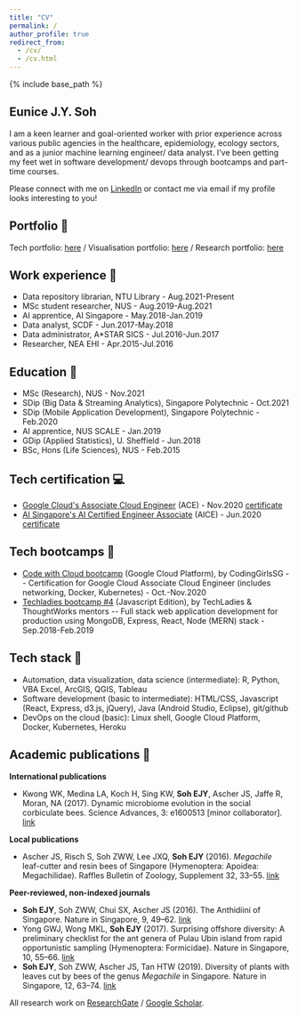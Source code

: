 ```yaml
---
title: "CV"
permalink: /
author_profile: true
redirect_from: 
  - /cv/
  - /cv.html
---
```


{% include base_path %}

## Eunice J.Y. Soh

I am a keen learner and goal-oriented worker with prior experience across various public agencies in the healthcare, epidemiology, ecology sectors, and as a junior machine learning engineer/ data analyst. I've been getting my feet wet in software development/ devops through bootcamps and part-time courses. 

Please connect with me on [LinkedIn](https://linkedin.com/in/eunicesoh) or contact me via email if my profile looks interesting to you!


## Portfolio 🐜

Tech portfolio: [here](portfolio/portfolio-1/) /  Visualisation portfolio: [here](portfolio/portfolio-2/) / Research portfolio: [here](portfolio/portfolio-3/)

## Work experience 🦟

- Data repository librarian, NTU Library - Aug.2021-Present
- MSc student researcher, NUS - Aug.2019-Aug.2021 
- AI apprentice, AI Singapore - May.2018-Jan.2019 
- Data analyst, SCDF - Jun.2017-May.2018
- Data administrator, A*STAR SICS - Jul.2016-Jun.2017
- Researcher, NEA EHI - Apr.2015-Jul.2016 

## Education 💯

- MSc (Research), NUS - Nov.2021
- SDip (Big Data & Streaming Analytics), Singapore Polytechnic - Oct.2021
- SDip (Mobile Application Development), Singapore Polytechnic - Feb.2020
- AI apprentice, NUS SCALE - Jan.2019 
- GDip (Applied Statistics), U. Sheffield - Jun.2018
- BSc, Hons (Life Sciences), NUS - Feb.2015 

## Tech certification 💻

- [Google Cloud's Associate Cloud Engineer](https://cloud.google.com/certification/cloud-engineer) (ACE) - Nov.2020 [certificate](https://www.credential.net/6dd8ebe9-2d51-4007-96f6-070c26371828)
- [AI Singapore's AI Certified Engineer Associate](https://www.aisingapore.org/ai-certification/) (AICE) - Jun.2020 [certificate](https://certified.aisingapore.org/aac1f3b4-7ece-4369-bd5a-571fa68efe81)

## Tech bootcamps 💪

- [Code with Cloud bootcamp](https://cloud.codinggirls.sg/) (Google Cloud Platform), by CodingGirlsSG --
Certification for Google Cloud Associate Cloud Engineer (includes networking, Docker, Kubernetes) - Oct.-Nov.2020 
- [Techladies bootcamp #4](http://www.techladies.co/techladies-bootcamp-4) (Javascript Edition), by TechLadies & ThoughtWorks mentors --  Full stack web application development for production using MongoDB, Express, React, Node (MERN) stack - Sep.2018-Feb.2019 

## Tech stack 🦋

- Automation, data visualization, data science (intermediate): R, Python, VBA Excel, ArcGIS, QGIS, Tableau 
- Software development (basic to intermediate): HTML/CSS, Javascript (React, Express, d3.js, jQuery), Java (Android Studio, Eclipse), git/github 
- DevOps on the cloud (basic): Linux shell, Google Cloud Platform, Docker, Kubernetes, Heroku

## Academic publications 🐝

**International publications**

- Kwong WK, Medina LA, Koch H, Sing KW, **Soh EJY**, Ascher JS, Jaffe R, Moran, NA (2017). Dynamic microbiome evolution in the social corbiculate bees. Science Advances, 3: e1600513 [minor collaborator]. [link](https://www.researchgate.net/publication/315766876_Dynamic_microbiome_evolution_in_social_bees)

**Local publications**

- Ascher JS, Risch S, Soh ZWW, Lee JXQ, **Soh EJY** (2016). *Megachile* leaf-cutter and resin bees of Singapore (Hymenoptera: Apoidea: Megachilidae). Raffles Bulletin of Zoology, Supplement 32, 33–55. [link](https://www.researchgate.net/publication/303189173_Megachile_leaf-cutter_and_resin_bees_of_Singapore_Hymenoptera_Apoidea_Megachilidae)

**Peer-reviewed, non-indexed journals**

- **Soh EJY**, Soh ZWW, Chui SX, Ascher JS (2016). The Anthidiini of Singapore. Nature in Singapore, 9, 49–62. [link](https://www.researchgate.net/publication/306009526_The_bee_tribe_Anthidiini_in_Singapore_Anthophila_Megachilidae_Anthidiini_with_notes_on_the_regional_fauna)
- Yong GWJ, Wong MKL, **Soh EJY** (2017). Surprising offshore diversity: A preliminary checklist for the ant genera of Pulau Ubin island from rapid opportunistic sampling (Hymenoptera: Formicidae). Nature in Singapore, 10, 55–66. [link](https://www.researchgate.net/publication/318129786_A_preliminary_checklist_of_the_ant_genera_of_Pulau_Ubin_Singapore_from_rapid_opportunistic_sampling_Hymenoptera_Formicidae)
- **Soh EJY**, Soh ZWW, Ascher JS, Tan HTW (2019). Diversity of plants with leaves cut by bees of the genus *Megachile* in Singapore. Nature in Singapore, 12, 63–74. [link](https://www.researchgate.net/publication/337077776_Diversity_of_plants_with_leaves_cut_by_bees_of_the_genus_Megachile_in_Singapore)

All research work on [ResearchGate](https://www.researchgate.net/profile/Eunice_Soh2/research) / [Google Scholar](https://scholar.google.com/citations?user=8tnjlIUAAAAJ).
